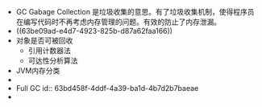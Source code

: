 - GC Gabage Collection 是垃圾收集的意思。有了垃圾收集机制，使得程序员在编写代码时不再考虑内存管理的问题。有效的防止了内存泄漏。
- ((63be09ad-e4d7-4923-825b-d87a62faa166))
- 对象是否可被回收
	- 引用计数器法
	- 可达性分析算法
- JVM内存分类
-
- Full GC
  id:: 63bd458f-4ddf-4a39-ba1d-4b7d2b7baeae
-